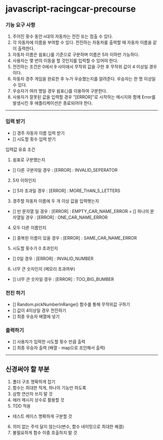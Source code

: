 # javascript-racingcar-precourse

### 기능 요구 사항

1. 주어진 횟수 동안 n대의 자동차는 전진 또는 멈출 수 있다.
2. 각 자동차에 이름을 부여할 수 있다. 전진하는 자동차를 출력할 때 자동차 이름을 같이 출력한다.
3. 자동차 이름은 쉼표(,)를 기준으로 구분하며 이름은 5자 이하만 가능하다.
4. 사용자는 몇 번의 이동을 할 것인지를 입력할 수 있어야 한다.
5. 전진하는 조건은 0에서 9 사이에서 무작위 값을 구한 후 무작위 값이 4 이상일 경우이다.
6. 자동차 경주 게임을 완료한 후 누가 우승했는지를 알려준다. 우승자는 한 명 이상일 수 있다.
7. 우승자가 여러 명일 경우 쉼표(,)를 이용하여 구분한다.
8. 사용자가 잘못된 값을 입력할 경우 "[ERROR]"로 시작하는 메시지와 함께 Error를 발생시킨 후 애플리케이션은 종료되어야 한다.

---

### 입력 받기

- [] 경주 자동자 이름 입력 받기
- [] 시도할 횟수 입력 받기

입력값 유효 조건

1. 쉼표로 구분했는지

- [] 다른 구분자일 경우 : [ERROR] : INVALID_SEPERATOR

2. 5자 이하인지

- [] 5자 초과일 경우 : [ERROR] : MORE_THAN_5_LETTERS

3. 경주할 자동차 이름에 두 개 이상 값을 입력햇는지

- [] 빈 문자열 일 경우 : [ERROR] : EMPTY_CAR_NAME_ERROR = [] 하나의 문자열일 경우 : [ERROR] : ONE_CAR_NAME_ERROR

4. 모두 다른 이름인지

- [] 중복된 이름이 있을 경우 : [ERROR] : SAME_CAR_NAME_ERROR

5. 시도할 횟수가 0 초과인지

- [] 0일 경우 : [ERROR] : INVALID_NUMBER

6. 너무 큰 숫자인지 (메모리 초과여부)

- [] 너무 큰 숫자일 경우 : [ERROR] : TOO_BIG_BUMBER

### 전진 하기

- [] Random.pickNumberInRange() 함수를 통해 무작위값 구하기
- [] 값이 4이상일 경우 전진하기
- [] 최종 우승자 배열에 넣기

### 출력하기

- [] 사용자가 입력한 시도할 횟수 만큼 출력
- [] 최종 우승자 출력 (배열 - map으로 조인해서 출력)

---

## 신경써야 할 부분

1. 폴더 구조 명확하게 잡기
2. 함수는 최대한 작게, 하나의 기능만 하도록
3. 삼항 연산자 쓰지 말 것
4. 에러 메시지 상수로 활용할 것
5. TDD 적용

- 테스트 케이스 명확하게 구분할 것

6. 의미 없는 주석 달지 않는다(변수, 함수 네이밍으로 최대한 해결)
7. 불필요하게 함수 이중 호출하지 말 것
